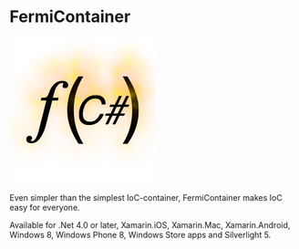FermiContainer
==============

![alt tag](http://github.com/Sankra/FermiContainer/blob/master/logo%402x.png)

Even simpler than the simplest IoC-container, FermiContainer makes IoC easy for everyone.

Available for .Net 4.0 or later, Xamarin.iOS, Xamarin.Mac, Xamarin.Android, Windows 8, Windows Phone 8, Windows Store apps and Silverlight 5.

